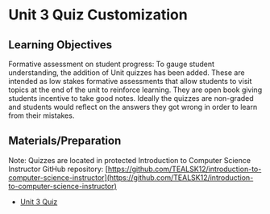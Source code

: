 # Unit 3 Quiz Customization

## Learning Objectives

Formative assessment on student progress: To gauge student understanding, the addition of Unit quizzes has been added.  These are intended as low stakes formative assessments that allow students to visit topics at the end of the unit to reinforce learning.  They are open book giving students incentive to take good notes.  Ideally the quizzes are non-graded and students would reflect on the answers they got wrong in order to learn from their mistakes.

## Materials/Preparation
Note: Quizzes are located in protected Introduction to Computer Science Instructor GitHub repository: [https://github.com/TEALSK12/introduction-to-computer-science-instructor](https://github.com/TEALSK12/introduction-to-computer-science-instructor)

- [Unit 3 Quiz](https://github.com/TEALSK12/introduction-to-computer-science-instructor/blob/master/curriculum/quizzes/Unit%203%20Quiz.docx)
